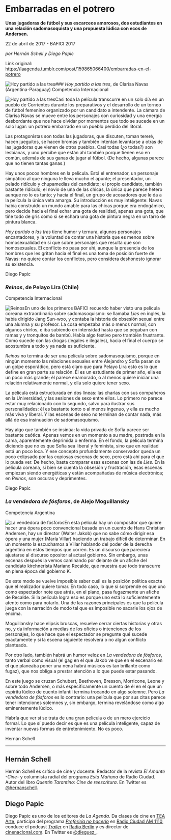 # Embarradas en el potrero

**Unas jugadoras de fútbol y sus escarceos amorosos, dos estudiantes en una relación sadomasoquista y una propuesta lúdica con ecos de Andersen.**

22 de abril de 2017 - BAFICI 2017

_por Hernán Schell y Diego Papic_

Link original: https://laagenda.tumblr.com/post/159865066400/embarradas-en-el-potrero

![Hoy partido a las tres](https://64.media.tumblr.com/54c8b0c13da95431dfef2313446cc596/tumblr_inline_pk0l8xTBdZ1t6q87u_500.jpg)### *Hoy partido a las tres*, de Clarisa Navas (Argentina-Paraguay)
Competencia Internacional

![Hoy partido a las tres](https://64.media.tumblr.com/54c8b0c13da95431dfef2313446cc596/tumblr_inline_pk0l8xTBdZ1t6q87u_400.jpg)Casi toda la película transcurre en un solo día en un pueblo de Corrientes durante los preparativos y el desarrollo de un torneo de fútbol femenino organizado por un candidato a intendente. La cámara de Clarisa Navas se mueve entre los personajes con curiosidad y una energía desbordante que nos hace olvidar por momentos que todo se sucede en un solo lugar: un potrero embarrado en un pueblo perdido del litoral.

Las protagonistas son todas las jugadoras, que discuten, toman tereré, hacen jueguitos, se hacen bromas y también intentan levantarse a otras de las jugadoras que vienen de otros pueblos. Casi todas (¿o todas?) son lesbianas, y uno percibe que están ahí también porque tienen eso en común, además de sus ganas de jugar al fútbol. (De hecho, algunas parece que no tienen tantas ganas.)

Hay unos pocos hombres en la película. Está el entrenador, un personaje simpático al que ninguna le lleva mucho el apunte; el presentador, un pelado ridículo y chupamedias del candidato; el propio candidato, también bastante ridículo; el novio de una de las chicas, la única que parece hétero aunque no lo es tanto; y hacia el final, un grupo de acosadores que le da a la película la única veta amarga. Su introducción es muy inteligente: Navas había construído un mundo amable para las chicas porque era endogámico, pero decide hacia el final echar una gota de realidad, apenas una gota, que tiñe todo de gris como si se echara una gota de pintura negra en un tarro de pintura blanca.

*Hoy partido a las tres* tiene humor y ternura, algunos personajes encantadores, y la voluntad de contar una historia que es menos sobre homosexualidad en sí que sobre personajes que resulta que son homosexuales. El conflicto no pasa por ahí, aunque la presencia de los hombres que les gritan hacia el final es una toma de posición fuerte de Navas: no quiere contar los conflictos, pero considera deshonesto ignorar su existencia.

Diego Papic

### *Reinos*, de Pelayo Lira (Chile)
Competencia Internacional

![Reinos](https://64.media.tumblr.com/ce161e6e6049f638288c7de80668fe73/tumblr_inline_pk0l8xRP661t6q87u_400.jpg)En uno de los primeros BAFICI recuerdo haber visto una película coreana extraordinaria sobre sadomasoquismo: se llamaba *Lies* en inglés, la había dirigido Jang Sun-woo, y contaba la historia de obsesión sexual entre una alumna y su profesor. La cosa empezaba más o menos normal, con algunos chirlos, e iba subiendo en intensidad hasta que se pegaban con ramas y y tronquitos de bambú. Había algo festivo pero trambién frustrante. Como sucede con las drogas (legales e ilegales), hacia el final el cuerpo se acostumbra a todo y ya nada es suficiente.

*Reinos* no termina de ser una película sobre sadomasoquismo, porque en ningún momento las relaciones sexuales entre Alejandro y Sofía pasan de un golpe esporádico, pero está claro que para Pelayo Lira esto es lo que define en gran parte su relación. Él es un estudiante de primer año, ella es un poco más grande; él parece enamorado, o al menos quiere iniciar una relación relativamente normal, y ella solo quiere tener sexo.

La película está estructurada en dos líneas: las charlas con sus compañeros en la Universidad, y las sesiones de sexo entre ellos. Lo primero no parece estar muy relacionado con lo segundo, salvo para ilustrar sus personalidades: él es bastante tonto o al menos ingenuo, y ella es mucho más viva y liberal. Y las escenas de sexo no terminan de contar nada, más allá de esa insinuación de sadomasoquismo.

Hay algo que también se insinúa: la vida privada de Sofía parece ser bastante caótica. Apenas vemos en un momento a su madre, postrada en la cama, aparentemente deprimida o enferma. En el fondo, la película termina diciendo que no es que Sofía sea liberal y feminista, sino que en realidad está un poco loca. Y ese concepto profundamente conservador queda un poco eclipsado por las copiosas escenas de sexo, pero está ahí para el que lo pueda ver. De hecho, basta comparar esas escenas con las de *Lies*. En la película coreana, si bien se cuenta la obsesión y frustración, esas escenas empiezan siendo energéticas y están acompañadas de música electrónica; en *Reinos*, son oscuras y deprimentes.

Diego Papic

### *La vendedora de fósforos*, de Alejo Moguillansky
Competencia Argentina

![La vendedora de fósforos](https://64.media.tumblr.com/c1ae409edad94e4d5efdeea4ead31461/tumblr_inline_pk0l8yTM711t6q87u_400.jpg)En esta película hay un compositor que quiere hacer una ópera poco convencional basada en un cuento de Hans Christian Andersen, hay un director (Walter Jakob) que no sabe cómo dirigir esa ópera y una mujer (María Villar) haciendo un trabajo difícil de determinar. En un momento la escuchamos a Villar hablando del poder de la derecha argentina en estos tiempos que corren. Es un discurso que pareciera ajustarse al discurso opositor al actual gobierno. Sin embargo, unas escenas después la vemos caminando por delante de un afiche del candidato kirchnerista Mariano Recalde, que muestra que todo transcurre en plena época del gobierno K.

De este modo se vuelve imposible saber cuál es la posición política exacta que el realizador quiere tomar. En todo caso, lo que sí sorprende es que uno como espectador note que atrás, en el plano, pasa fugazmente un afiche de Recalde. Si la película logra eso es porque uno está lo suficientemente atento como para notarlo. Una de las razones principales es que la película juega con la narración de modo tal que es imposible no sacarle los ojos de encima.

Moguillansky hace elipsis bruscas, resuelve cerrar ciertas historias y otras no, y da información a medias de los oficios o intenciones de los personajes, lo que hace que el espectador se pregunte qué sucede exactamente y si la escena siguiente resolverá o no algún conflicto planteado.

Por otro lado, también habrá un humor veloz en *La vendedora de fósforos*, tanto verbal como visual (el gag en el que Jakob ve que en el escenario en el que planeaba poner una nena habrá músicos es tan brillante como fugaz), que nos obliga a prestar atención a lo que puede estar pasando.

En este juego se cruzan Schubert, Beethoven, Bresson, Morricone, Leone y sobre todo Andersen, o más específicamente un cuento de él en el que un espíritu lúdico de cuento infantil termina trocando en algo solemne. Pero *La vendedora de fósforos* es lo contrario: una película que por sus citas parece tener intenciones solemnes y, sin embargo, termina revelándose como algo eminentemente lúdico.

Habría que ver si se trata de una gran película o de un mero ejercicio formal. Lo que sí puedo decir es que es una película inteligente, capaz de inventar nuevas formas de entretenimiento. No es poco.

Hernán Schell

  




---

 Hernán Schell
--------------

 Hernán Schell es crítico de cine y docente. Redactor de la revista *El Amante -Cine-* y columnista radial del programa *Esta Mañana* de Radio Ciudad. Autor del libro *Quentin Tarantino: Cine de reescritura*. En Twitter es [@hernanschell](https://twitter.com/hernanschell). 

 Diego Papic
------------

 Diego Papic es uno de los editores de *La Agenda*. Da clases de cine en [TEA Arte](http://tea-arte.com.ar/), participa del programa *[Preferiría no hacerlo](http://preferiria-no-hacerlo.tumblr.com/)* en [Radio Ciudad AM 1110](http://www.buenosaires.gob.ar/radiociudad), conduce el podcast *[Trailer](http://www.radioberlin.com.ar/programas/trailer)* en [Radio Berlín](http://www.radioberlin.com.ar/) y es director de [cinenacional.com](http://www.cinenacional.com/). En Twitter es [@dieguez\_](https://twitter.com/dieguez_). 


